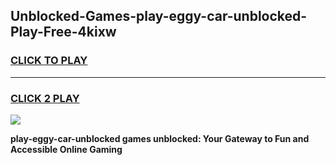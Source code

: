 
## Unblocked-Games-play-eggy-car-unblocked-Play-Free-4kixw
<h3>
<a href="https://premium76.site?title=play-eggy-car-unblocked&ref=21A">CLICK TO PLAY</a></h3>
<hr>

<h3>
<a href="https://premium76.site?title=play-eggy-car-unblocked&ref=21A">CLICK 2 PLAY</a>
  
</h3>

<a href="https://premium76.site?title=play-eggy-car-unblocked&ref=21A"><img src="https://clearcache.store/games.png"></a>


**play-eggy-car-unblocked games unblocked: Your Gateway to Fun and Accessible Online Gaming**
